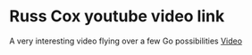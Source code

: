 # Russ Cox youtube video link

A very interesting video flying over a few Go possibilities
[Video](https://www.youtube.com/watch?time_continue=1&v=ytEkHepK08c&feature=emb_logo)
